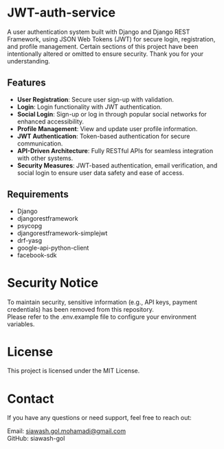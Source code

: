 # JWT-auth-service
  A user authentication system built with Django and Django REST Framework, using JSON Web Tokens (JWT) for secure login, registration, and profile management. 
  Certain sections of this project have been intentionally altered or omitted to ensure security. Thank you for your understanding.

## Features  
- **User Registration**: Secure user sign-up with validation.</br>  
- **Login**: Login functionality with JWT authentication.</br>  
- **Social Login**: Sign-up or log in through popular social networks for enhanced accessibility.</br>  
- **Profile Management**: View and update user profile information.</br>  
- **JWT Authentication**: Token-based authentication for secure communication.</br>  
- **API-Driven Architecture**: Fully RESTful APIs for seamless integration with other systems.</br>  
- **Security Measures**: JWT-based authentication, email verification, and social login to ensure user data safety and ease of access.</br>




## Requirements
- Django
- djangorestframework
- psycopg
- djangorestframework-simplejwt
- drf-yasg
- google-api-python-client
- facebook-sdk


# Security Notice
  To maintain security, sensitive information (e.g., API keys, payment credentials) has been removed from this repository.</br> Please refer to the .env.example file to configure your environment variables.

# License
  This project is licensed under the MIT License.

# Contact
  If you have any questions or need support, feel free to reach out:

  Email: siawash.gol.mohamadi@gmail.com</br>
  GitHub: siawash-gol
